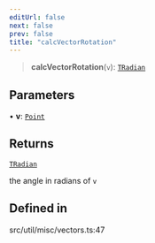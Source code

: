```yaml
---
editUrl: false
next: false
prev: false
title: "calcVectorRotation"
---
```


> **calcVectorRotation**(`v`): [`TRadian`](/api/type-aliases/tradian/)

## Parameters

• **v**: [`Point`](/api/classes/point/)

## Returns

[`TRadian`](/api/type-aliases/tradian/)

the angle in radians of `v`

## Defined in

src/util/misc/vectors.ts:47
